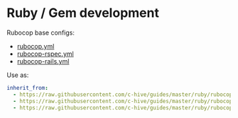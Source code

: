 # Ruby / Gem development

Rubocop base configs:
- [rubocop.yml](rubocop.yml)
- [rubocop-rspec.yml](rubocop-rspec.yml)
- [rubocop-rails.yml](rubocop-rails.yml)

Use as:
```yml
inherit_from:
  - https://raw.githubusercontent.com/c-hive/guides/master/ruby/rubocop.yml
  - https://raw.githubusercontent.com/c-hive/guides/master/ruby/rubocop-rspec.yml
  - https://raw.githubusercontent.com/c-hive/guides/master/ruby/rubocop-rails.yml
```

